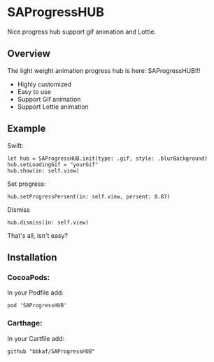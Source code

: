 SAProgressHUB
====
Nice progress hub support gif animation and Lottie.

Overview
----
The light weight animation progress hub is here: SAProgressHUB!!!
* Highly customized
* Easy to use
* Support Gif animation
* Support Lottie animation

Example
----
Swift:

    let hub = SAProgressHUB.init(type: .gif, style: .blurBackground)
    hub.setLoadingGif = "yourGif"
    hub.show(in: self.view)
    
Set progress:

    hub.setProgressPersent(in: self.view, persent: 0.87)
    
Dismiss

    hub.dismiss(in: self.view)
      
That's all, isn't easy?

Installation
----
### CocoaPods: 
In your Podfile add:
  
    pod 'SAProgressHUB'
    
### Carthage:
In your Cartfile add:

    github "bbkaf/SAProgressHUB"
    
